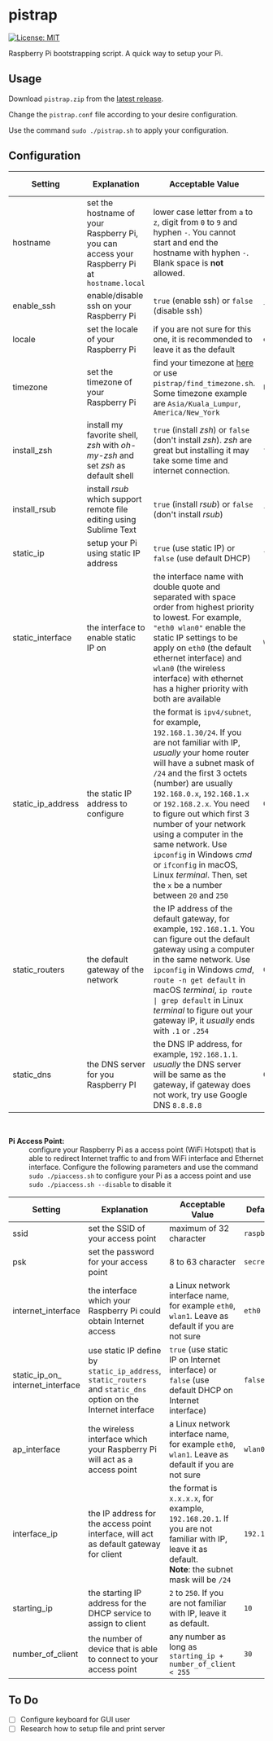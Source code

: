 # pistrap
[![License: MIT](https://img.shields.io/badge/License-MIT-yellow.svg)](https://github.com/limyunkai19/minimal-mistakes-jekyll/blob/master/LICENSE)


Raspberry Pi bootstrapping script. A quick way to setup your Pi.

## Usage
Download `pistrap.zip` from the [latest release](https://github.com/limyunkai19/pistrap/releases/latest).

Change the `pistrap.conf` file according to your desire configuration.

Use the command `sudo ./pistrap.sh` to apply your configuration.

## Configuration

Setting    | Explanation | Acceptable Value | Default Value
-----------|-------------|------------------|--------------
hostname   | set the hostname of your Raspberry Pi, you can access your Raspberry Pi at `hostname.local` | lower case letter from `a` to `z`, digit from `0` to `9` and hyphen `-`. You cannot start and end the hostname with hyphen `-`. Blank space is **not** allowed.| `raspberrypi`
enable_ssh | enable/disable ssh on your Raspberry Pi | `true` (enable ssh) or `false` (disable ssh) | `true`
locale     | set the locale of your Raspberry Pi | if you are not sure for this one, it is recommended to leave it as the default | `en_US.UTF-8`
timezone   | set the timezone of your Raspberry Pi | find your timezone at [here](https://en.wikipedia.org/wiki/List_of_tz_database_time_zones) or use `pistrap/find_timezone.sh`. Some timezone example are `Asia/Kuala_Lumpur`, `America/New_York` | `Etc/UTC`
install_zsh| install my favorite shell, _zsh_ with _oh-my-zsh_ and set _zsh_ as default shell | `true` (install _zsh_) or `false` (don't install _zsh_). _zsh_ are great but installing it may take some time and internet connection. | `false`
install_rsub | install *rsub* which support remote file editing using Sublime Text | `true` (install *rsub*) or `false` (don't install *rsub*) | `false`
static_ip | setup your Pi using static IP address | `true` (use static IP) or `false` (use default DHCP) | `false`
static_interface | the interface to enable static IP on | the interface name with double quote and separated with space order from highest priority to lowest. For example, `"eth0 wlan0"` enable the static IP settings to be apply on `eth0` (the default ethernet interface) and `wlan0` (the wireless interface) with ethernet has a higher priority with both are available | `"eth0 wlan0"`
static_ip_address | the static IP address to configure | the format is `ipv4/subnet`, for example, `192.168.1.30/24`. If you are not familiar with IP, *usually* your home router will have a subnet mask of `/24` and the first 3 octets (number) are usually `192.168.0.x`, `192.168.1.x` or `192.168.2.x`. You need to figure out which first 3 number of your network using a computer in the same network. Use `ipconfig` in Windows *cmd* or `ifconfig` in macOS, Linux *terminal*. Then, set the `x` be a number between `20` and `250` | `0.0.0.0/24`
static_routers | the default gateway of the network | the IP address of the default gateway, for example, `192.168.1.1`. You can figure out the default gateway using a computer in the same network. Use `ipconfig` in Windows *cmd*, `route -n get default` in macOS *terminal*, <code>ip route &#124; grep default</code> in Linux *terminal* to figure out your gateway IP, it *usually* ends with `.1` or `.254` | `0.0.0.0`
static_dns | the DNS server for you Raspberry PI | the DNS IP address, for example, `192.168.1.1`. *usually* the DNS server will be same as the gateway, if gateway does not work, try use Google DNS `8.8.8.8` | `0.0.0.0`

<br>
<dl>
    <strong>Pi Access Point:</strong>
    <dd>
        configure your Raspberry Pi as a access point (WiFi Hotspot) that is able to redirect Internet traffic to and from WiFi interface and Ethernet interface. Configure the following parameters and use the command <code>sudo ./piaccess.sh</code> to configure your Pi as a access point and use <code>sudo ./piaccess.sh --disable</code> to disable it
    </dd>
</dl>

Setting    | Explanation | Acceptable Value | Default Value
-----------|-------------|------------------|--------------
ssid | set the SSID of your access point | maximum of 32 character | `raspberrypi`
psk | set the password for your access point | 8 to 63 character | `secretpassword`
internet_interface | the interface which your Raspberry Pi could obtain Internet access | a Linux network interface name, for example `eth0`, `wlan1`. Leave as default if you are not sure | `eth0`
static_ip_on_<br>internet_interface | use static IP define by `static_ip_address`, `static_routers` and `static_dns` option on the Internet interface | `true` (use static IP on Internet interface) or `false` (use default DHCP on Internet interface) | `false`
ap_interface | the wireless interface which your Raspberry Pi will act as a access point | a Linux network interface name, for example `eth0`, `wlan1`. Leave as default if you are not sure | `wlan0`
interface_ip | the IP address for the access point interface, will act as default gateway for client | the format is `x.x.x.x`, for example, `192.168.20.1`. If you are not familiar with IP, leave it as default. <br>**Note**: the subnet mask will be `/24` | `192.168.20.1`
starting_ip | the starting IP address for the DHCP service to assign to client | `2` to `250`. If you are not familiar with IP, leave it as default. | `10`
number_of_client | the number of device that is able to connect to your access point | any number as long as `starting_ip + number_of_client < 255` | `30`


## To Do
- [ ] Configure keyboard for GUI user
- [ ] Research how to setup file and print server
